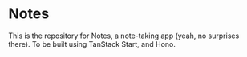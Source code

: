 # Notes

This is the repository for Notes, a note-taking app (yeah, no surprises there). To be built using TanStack Start, and Hono.
